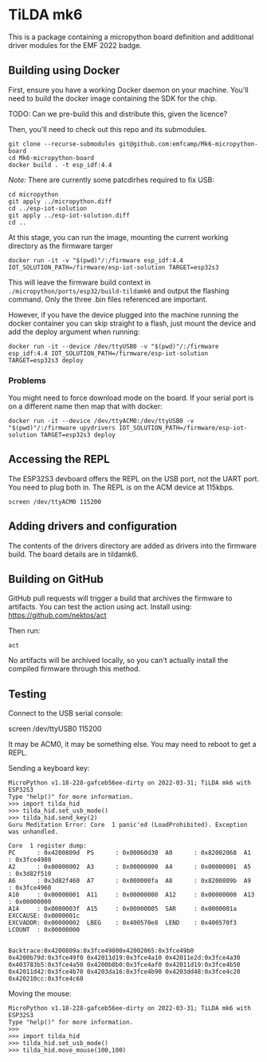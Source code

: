 # TiLDA mk6

This is a package containing a micropython board definition and additional driver modules for the EMF 2022 badge.

## Building using Docker

First, ensure you have a working Docker daemon on your machine. You'll need to build the docker image containing the SDK for the chip.

TODO: Can we pre-build this and distribute this, given the licence?

Then, you'll need to check out this repo and its submodules.

    git clone --recurse-submodules git@github.com:emfcamp/Mk6-micropython-board
    cd Mk6-micropython-board
    docker build . -t esp_idf:4.4

*Note:* There are currently some patcdirhes required to fix USB:

    cd micropython
    git apply ../micropython.diff
    cd ../esp-iot-solution
    git apply ../esp-iot-solution.diff
    cd ..

At this stage, you can run the image, mounting the current working directory as the firmware targer

    docker run -it -v "$(pwd)"/:/firmware esp_idf:4.4 IOT_SOLUTION_PATH=/firmware/esp-iot-solution TARGET=esp32s3

This will leave the firmware build context in `./micropython/ports/esp32/build-tildamk6` and output the flashing command. Only the three .bin files referenced are important.

However, if you have the device plugged into the machine running the docker container you can skip straight to a flash, just mount the device and add the deploy argument when running:

    docker run -it --device /dev/ttyUSB0 -v "$(pwd)"/:/firmware esp_idf:4.4 IOT_SOLUTION_PATH=/firmware/esp-iot-solution TARGET=esp32s3 deploy


### Problems

You might need to force download mode on the board. If your serial port is on a different name then map that with docker:

    docker run -it --device /dev/ttyACM0:/dev/ttyUSB0 -v "$(pwd)"/:/firmware upydrivers IOT_SOLUTION_PATH=/firmware/esp-iot-solution TARGET=esp32s3 deploy

## Accessing the REPL

The ESP32S3 devboard offers the REPL on the USB port, not the UART port. You need to plug both in. The REPL is on the ACM device at 115kbps.

    screen /dev/ttyACM0 115200

## Adding drivers and configuration

The contents of the drivers directory are added as drivers into the firmware build. The board details are in tildamk6.

## Building on GitHub

GitHub pull requests will trigger a build that archives the firmware to artifacts. You can test the action using act. Install using: https://github.com/nektos/act

Then run:

    act

No artifacts will be archived locally, so you can't actually install the compiled firmware through this method.


## Testing

Connect to the USB serial console:

   screen /dev/ttyUSB0 115200

It may be ACM0, it may be something else. You may need to reboot to get a REPL.

Sending a keyboard key:

    MicroPython v1.18-228-gafceb56ee-dirty on 2022-03-31; TiLDA mk6 with ESP32S3
    Type "help()" for more information.
    >>> import tilda_hid
    >>> tilda_hid.set_usb_mode()
    >>> tilda_hid.send_key(2)
    Guru Meditation Error: Core  1 panic'ed (LoadProhibited). Exception was unhandled.

    Core  1 register dump:
    PC      : 0x4200809d  PS      : 0x00060d30  A0      : 0x82002068  A1      : 0x3fce4980  
    A2      : 0x00000002  A3      : 0x00000000  A4      : 0x00000001  A5      : 0x3d82f510  
    A6      : 0x3d82f460  A7      : 0x000000fa  A8      : 0x8200809b  A9      : 0x3fce4960  
    A10     : 0x00000001  A11     : 0x00000000  A12     : 0x00000000  A13     : 0x00000000  
    A14     : 0x0000003f  A15     : 0x00000005  SAR     : 0x0000001a  EXCCAUSE: 0x0000001c  
    EXCVADDR: 0x00000002  LBEG    : 0x400570e8  LEND    : 0x400570f3  LCOUNT  : 0x00000000  


    Backtrace:0x4200809a:0x3fce49800x42002065:0x3fce49b0 0x4200b79d:0x3fce49f0 0x42011d19:0x3fce4a10 0x42011e2d:0x3fce4a30 0x403783b5:0x3fce4a50 0x4200b8b0:0x3fce4af0 0x42011d19:0x3fce4b50 0x42011d42:0x3fce4b70 0x4203da16:0x3fce4b90 0x4203dd48:0x3fce4c20 0x420210cc:0x3fce4c60 


Moving the mouse:

    MicroPython v1.18-228-gafceb56ee-dirty on 2022-03-31; TiLDA mk6 with ESP32S3
    Type "help()" for more information.
    >>> 
    >>> import tilda_hid
    >>> tilda_hid.set_usb_mode()
    >>> tilda_hid.move_mouse(100,100)


